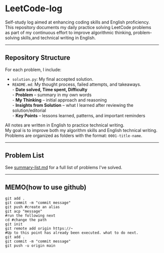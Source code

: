 # LeetCode-log

Self-study log aimed at enhancing coding skills and English proficiency.
This repository documents my daily practice solving LeetCode problems  
as part of my continuous effort to improve algorithmic thinking, problem-solving skills,and technical writing in English.

---

## Repository Structure

For each problem, I include:
- `solution.py`: My final accepted solution. 
- `README.md`: My thought process, failed attempts, and takeaways.  
       - **Date solved, Time spent, Difficulty**  
       - **Problem** – summary in my own words  
       - **My Thinking** – initial approach and reasoning  
       - **Insights from Solution** – what I learned after reviewing the solution/editorial  
       - **Key Points** – lessons learned, patterns, and important reminders

All notes are written in English to practice technical writing.   
My goal is to improve both my algorithm skills and English technical writing.   
Problems are organized as folders with the format: `0001-title-name`.  

---

## Problem List

See [summary-list.md](./summary-list.md) for a full list of problems I've solved.  

---

## MEMO(how to use github)

```
git add .
git commit -m "commit message"
git push #create an alias
git acp "message"
#run the following next
cd #change the path
git init
git remote add origin https://~
#Up to this point has already been executed. what to do next.  
git add .  
git commit -m "commit message"
git push -u origin main 
```



